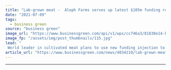 ```yaml
---
title: "Lab-grown meat -  Aleph Farms serves up latest $105m funding round"
date: "2021-07-09"
tags: 
  - business green
source: "business green"
image_url: "https://www.businessgreen.com/api/v1/wps/cc746a3/81838e14-b844-4a44-8414-9d81884757a4/2/Aleph-Farms-Steak-185x114.jpg"
image_fp: "/assets/img/post_thumbnails/115.jpg"
lead: "
 World leader in cultivated meat plans to use new funding injection to expand its operations worldwide ..."
article_url: "https://www.businessgreen.com/news/4034210/lab-grown-meat-aleph-farms-serves-usd105m-funding-round"
---
```


---
